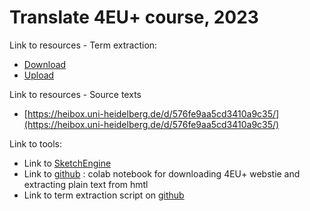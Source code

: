 # Translate 4EU+ course, 2023
  Link to resources - Term extraction:
  - [Download](https://heibox.uni-heidelberg.de/d/c6ffde9f5360467dba6e/)
  - [Upload](https://heibox.uni-heidelberg.de/u/d/7888ec06abd8476f98f7/)

  Link to resources - Source texts
  - [https://heibox.uni-heidelberg.de/d/576fe9aa5cd3410a9c35/](https://heibox.uni-heidelberg.de/d/576fe9aa5cd3410a9c35/)

  Link to tools:
  - Link to [SketchEngine](https://www.sketchengine.eu/)
  - Link to [github](https://github.com/iued-uni-heidelberg/corpusdev/blob/main/tr4euplus_wget_v01.ipynb) : colab notebook for downloading 4EU+ webstie and extracting plain text from hmtl
  - Link to term extraction script on [github](https://github.com/iued-uni-heidelberg/corpusdev/blob/main/TerminologyExtraction4EUplus_v05.ipynb)

    


  

